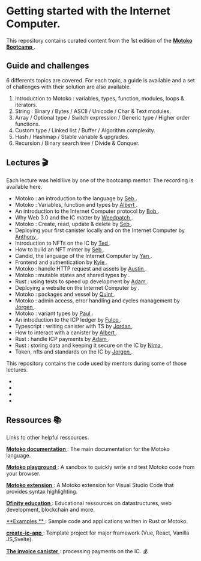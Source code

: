 # Getting started with the Internet Computer.

This repository contains curated content from the 1st edition of the <a href="https://github.com/motoko-bootcamp/bootcamp" target="_blank"> **Motoko Bootcamp** </a> . 

## Guide and challenges 

6 differents topics are covered.
For each topic, a guide is available and a set of challenges with their solution are also available.

1) Introduction to Motoko : variables, types, function, modules, loops & iterators.
2) String : Binary / Bytes / ASCII / Unicode / Char & Text modules.
3) Array / Optional type / Switch expression / Generic type / Higher order functions.
4) Custom type / Linked list / Buffer / Algorithm complexity.
5) Hash / Hashmap / Stable variable & upgrades.
6) Recursion / Binary search tree / Divide & Conquer.

## Lectures 🎬

Each lecture was held live by one of the bootcamp mentor. The recording is available here.

- Motoko : an introduction to the language by <a href="" target="_blank"> Seb </a>.
- Motoko : Variables, function and types by <a href="" target="_blank"> Albert </a>.
- An introduction to the Internet Computer protocol by <a href="" target="_blank"> Bob </a>.
- Why Web 3.0 and the IC matter by <a href="" target="_blank"> Weedpatch </a>. 
- Motoko : Create, read, update & delete by <a href="" target="_blank"> Seb </a>.
- Deploying your first canister locally and on the Internet Computer by <a href="" target="_blank"> Anthony </a>.
- Introduction to NFTs on the IC by <a href="" target="_blank"> Ted </a>.
- How to build an NFT minter by <a href="" target="_blank"> Seb </a>.
- Candid, the language of the Internet Computer by <a href="" target="_blank"> Yan </a>.
- Frontend and authentication by <a href="" target="_blank"> Kyle </a>.
- Motoko : handle HTTP request and assets by <a href="" target="_blank"> Austin </a>.
- Motoko : mutable states and shared types by <a href="" target="_blank"> </a>.
- Rust : using tests to speed up development by <a href="" target="_blank"> Adam </a>.
- Deploying a website on the Internet Computer by <a href="" target="_blank"> </a>.
- Motoko : packages and vessel by <a href="" target="_blank"> Quint </a>.
- Motoko : admin access, error handling and cycles management by <a href="" target="_blank"> Jorgen </a>.
- Motoko : variant types by <a href="" target="_blank"> Paul </a>.
- An introduction to the ICP ledger by <a href="" target="_blank"> Fulco </a>.
- Typescript : writing canister with TS by <a href="" target="_blank"> Jordan </a>.
- How to interact with a canister by <a href="" target="_blank"> Albert </a>.
- Rust : handle ICP payments by <a href="" target="_blank"> Adam </a>.
- Rust : storing data and keeping it secure on the IC by <a href="" target="_blank"> Nima </a>.
- Token, nfts and standards on the IC by <a href="" target="_blank"> Jorgen </a>.

This repository contains the code used by mentors during some of those lectures.

- 
-
-
-

## Ressources 📚

Links to other helpful ressources.

<a href="https://smartcontracts.org/docs/language-guide/about-this-guide.html" target="_blank"> **Motoko documentation** </a> : The main documentation for the Motoko language.


<a href="https://www.google.com/url?q=https://m7sm4-2iaaa-aaaab-qabra-cai.raw.ic0.app/&sa=D&source=docs&ust=1646578646250914&usg=AOvVaw2t9ssTnoubsEHh3XlqkTl9" target="_blank"> **Motoko playground** </a> : A sandbox to quickly write and test Motoko code from your browser.


<a href="https://marketplace.visualstudio.com/items?itemName=dfinity-foundation.vscode-motoko" target="_blank"> **Motoko extension** </a> : A Motoko extension for Visual Studio Code that provides syntax highlighting.


<a href="https://github.com/orgs/DFINITY-Education/repositories" target="_blank"> **Dfinity education** </a> : Educational ressources on datastructures, web development, blockchain and more.


<a href="https://github.com/dfinity/examples" target="_blank"> **Examples ** </a> : Sample code and applications written in Rust or Motoko. 


<a href="https://github.com/MioQuispe/create-ic-app" target="_blank"> **create-ic-app** </a> : Template project for major framework (Vue, React, Vanilla JS,Svelte).


<a href="https://github.com/dfinity/invoice-canister" target="_blank"> **The invoice canister** </a> : processing payments on the IC. 💰
